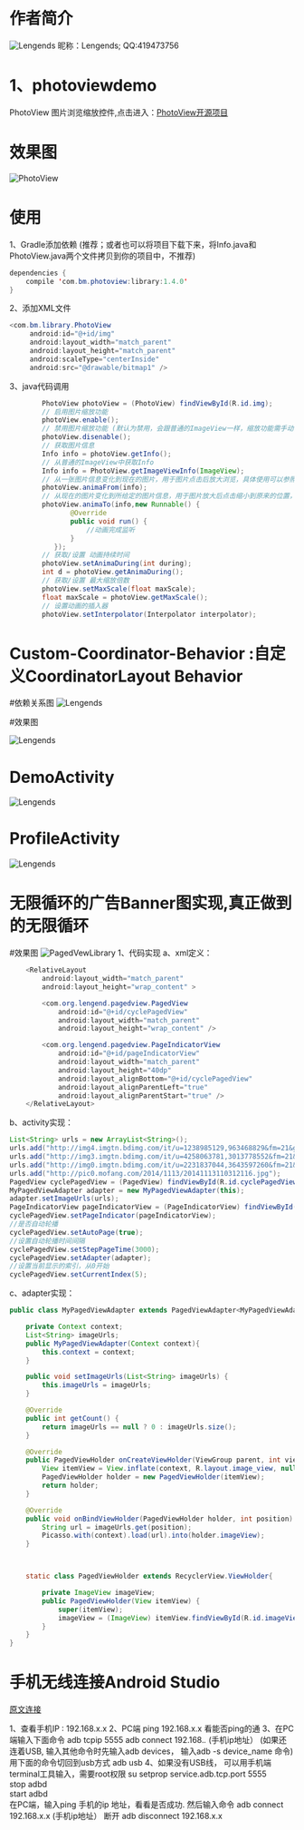 # 作者简介

![Lengends](author.png)
昵称：Lengends; 
QQ:419473756




# 1、photoviewdemo 
PhotoView 图片浏览缩放控件,点击进入：[PhotoView开源项目](https://github.com/bm-x/PhotoView)

# 效果图
![PhotoView](photoviewdemo/photoview.gif)

# 使用
1、Gradle添加依赖 (推荐；或者也可以将项目下载下来，将Info.java和PhotoView.java两个文件拷贝到你的项目中，不推荐)
```java
dependencies {
    compile 'com.bm.photoview:library:1.4.0'
}
```

2、添加XML文件
```java
<com.bm.library.PhotoView
     android:id="@+id/img"
     android:layout_width="match_parent"
     android:layout_height="match_parent"
     android:scaleType="centerInside"
     android:src="@drawable/bitmap1" />
```

3、java代码调用
```java
        PhotoView photoView = (PhotoView) findViewById(R.id.img);
        // 启用图片缩放功能
        photoView.enable();
        // 禁用图片缩放功能 (默认为禁用，会跟普通的ImageView一样，缩放功能需手动调用enable()启用)
        photoView.disenable();
        // 获取图片信息
        Info info = photoView.getInfo();
        // 从普通的ImageView中获取Info
        Info info = PhotoView.getImageViewInfo(ImageView);
        // 从一张图片信息变化到现在的图片，用于图片点击后放大浏览，具体使用可以参照demo的使用
        photoView.animaFrom(info);
        // 从现在的图片变化到所给定的图片信息，用于图片放大后点击缩小到原来的位置，具体使用可以参照demo的使用
        photoView.animaTo(info,new Runnable() {
               @Override
               public void run() {
                   //动画完成监听
               }
           });
        // 获取/设置 动画持续时间
        photoView.setAnimaDuring(int during);
        int d = photoView.getAnimaDuring();
        // 获取/设置 最大缩放倍数
        photoView.setMaxScale(float maxScale);
        float maxScale = photoView.getMaxScale();
        // 设置动画的插入器
        photoView.setInterpolator(Interpolator interpolator);
```

# Custom-Coordinator-Behavior :自定义CoordinatorLayout Behavior

#依赖关系图
![Lengends](CoordinatorlayoutBehavior/coordinatorlayout.png)

#效果图

![Lengends](CoordinatorlayoutBehavior/coordinatorlayout.gif)

# DemoActivity

![Lengends](CoordinatorlayoutBehavior/demoactivity.gif)

# ProfileActivity

![Lengends](CoordinatorlayoutBehavior/profileactivity.gif)

# 无限循环的广告Banner图实现,真正做到的无限循环

#效果图
![PagedVewLibrary](PagedVewLibrary/pagedview.gif)
1、代码实现
a、xml定义：
```java
    <RelativeLayout
        android:layout_width="match_parent"
        android:layout_height="wrap_content" >

        <com.org.lengend.pagedview.PagedView
            android:id="@+id/cyclePagedView"
            android:layout_width="match_parent"
            android:layout_height="wrap_content" />

        <com.org.lengend.pagedview.PageIndicatorView
            android:id="@+id/pageIndicatorView"
            android:layout_width="match_parent"
            android:layout_height="40dp"
            android:layout_alignBottom="@+id/cyclePagedView"
            android:layout_alignParentLeft="true"
            android:layout_alignParentStart="true" />
    </RelativeLayout>
```
b、activity实现：
```java
List<String> urls = new ArrayList<String>();
urls.add("http://img4.imgtn.bdimg.com/it/u=1238985129,963468829&fm=21&gp=0.jpg");
urls.add("http://img3.imgtn.bdimg.com/it/u=4258063781,3013778552&fm=21&gp=0.jpg");
urls.add("http://img0.imgtn.bdimg.com/it/u=2231837044,3643597260&fm=21&gp=0.jpg");
urls.add("http://pic0.mofang.com/2014/1113/20141113110312116.jpg");
PagedView cyclePagedView = (PagedView) findViewById(R.id.cyclePagedView);
MyPagedViewAdapter adapter = new MyPagedViewAdapter(this);
adapter.setImageUrls(urls);
PageIndicatorView pageIndicatorView = (PageIndicatorView) findViewById(R.id.pageIndicatorView);
cyclePagedView.setPageIndicator(pageIndicatorView);
//是否自动轮播
cyclePagedView.setAutoPage(true);
//设置自动轮播时间间隔
cyclePagedView.setStepPageTime(3000);
cyclePagedView.setAdapter(adapter);
//设置当前显示的索引，从0开始
cyclePagedView.setCurrentIndex(5);
```
c、adapter实现：
```java
public class MyPagedViewAdapter extends PagedViewAdapter<MyPagedViewAdapter.PagedViewHolder> {

    private Context context;
    List<String> imageUrls;
    public MyPagedViewAdapter(Context context){
        this.context = context;
    }

    public void setImageUrls(List<String> imageUrls) {
        this.imageUrls = imageUrls;
    }

    @Override
    public int getCount() {
        return imageUrls == null ? 0 : imageUrls.size();
    }

    @Override
    public PagedViewHolder onCreateViewHolder(ViewGroup parent, int viewType) {
        View itemView = View.inflate(context, R.layout.image_view, null);
        PagedViewHolder holder = new PagedViewHolder(itemView);
        return holder;
    }

    @Override
    public void onBindViewHolder(PagedViewHolder holder, int position) {
        String url = imageUrls.get(position);
        Picasso.with(context).load(url).into(holder.imageView);
    }



    static class PagedViewHolder extends RecyclerView.ViewHolder{

        private ImageView imageView;
        public PagedViewHolder(View itemView) {
            super(itemView);
            imageView = (ImageView) itemView.findViewById(R.id.imageView);
        }
    }
}
```




# 手机无线连接Android Studio
[原文连接](http://blog.csdn.net/kv110/article/details/39438853)

1、查看手机IP : 192.168.x.x
2、PC端 ping 192.168.x.x 看能否ping的通
3、在PC端输入下面命令
    adb tcpip 5555
    adb connect 192.168.*.* (手机ip地址）
    (如果还连着USB, 输入其他命令时先输入adb devices， 输入adb -s device_name 命令)
    用下面的命令切回到usb方式
    adb usb
4、如果没有USB线，
    可以用手机端terminal工具输入，需要root权限
    su 
    setprop service.adb.tcp.port 5555  
    stop adbd   
    start adbd   
    在PC端，输入ping 手机的ip 地址，看看是否成功. 然后输入命令
    adb connect 192.168.x.x  (手机ip地址）
    断开 adb disconnect 192.168.x.x 

